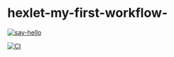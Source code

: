 # hexlet-my-first-workflow-

[![say-hello](https://github.com/HellWorld89/hexlet-my-first-workflow-/actions/workflows/say-hello.yml/badge.svg)](https://github.com/HellWorld89/hexlet-my-first-workflow-/actions/workflows/say-hello.yml)

[![CI](https://github.com/HellWorld89/hexlet-my-first-workflow-/actions/workflows/blank.yml/badge.svg)](https://github.com/HellWorld89/hexlet-my-first-workflow-/actions/workflows/blank.yml)